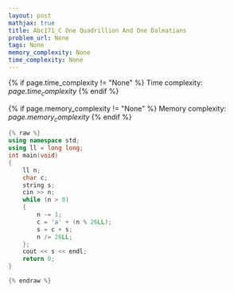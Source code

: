 ```yaml
---
layout: post
mathjax: true
title: Abc171_C One Quadrillion And One Dalmatians
problem_url: None
tags: None
memory_complexity: None
time_complexity: None
---
```




{% if page.time_complexity != "None" %}
Time complexity: ${{ page.time_complexity }}$
{% endif %}

{% if page.memory_complexity != "None" %}
Memory complexity: ${{ page.memory_complexity }}$
{% endif %}

```cpp
{% raw %}
using namespace std;
using ll = long long;
int main(void)
{
    ll n;
    char c;
    string s;
    cin >> n;
    while (n > 0)
    {
        n -= 1;
        c = 'a' + (n % 26LL);
        s = c + s;
        n /= 26LL;
    };
    cout << s << endl;
    return 0;
}

{% endraw %}
```